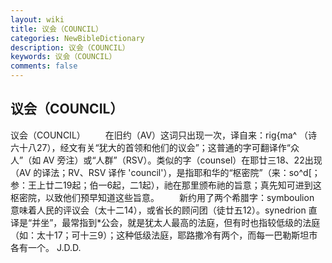 ```yaml
---
layout: wiki
title: 议会（COUNCIL）
categories: NewBibleDictionary
description: 议会（COUNCIL）
keywords: 议会（COUNCIL）
comments: false
---
```


## 议会（COUNCIL）



议会（COUNCIL）
　　在旧约（AV）这词只出现一次，译自来：rig{ma^ （诗六十八27），经文有关“犹大的首领和他们的议会”；这普通的字可翻译作“众人”（如 AV 旁注）或“人群”（RSV）。类似的字（counsel）在耶廿三18、22出现（AV 的译法；RV、RSV 译作 'council'），是指耶和华的“枢密院”（来：so^d[；参：王上廿二19起；伯一6起，二1起），祂在那里颁布祂的旨意；真先知可进到这枢密院，以致他们预早知道这些旨意。
　　新约用了两个希腊字：symboulion 意味着人民的评议会（太十二14），或省长的顾问团（徒廿五12）。synedrion 直译是“并坐”，最常指到*公会，就是犹太人最高的法庭，但有时也指较低级的法庭（如：太十17；可十三9）；这种低级法庭，耶路撒冷有两个，而每一巴勒斯坦市各有一个。
J.D.D.



